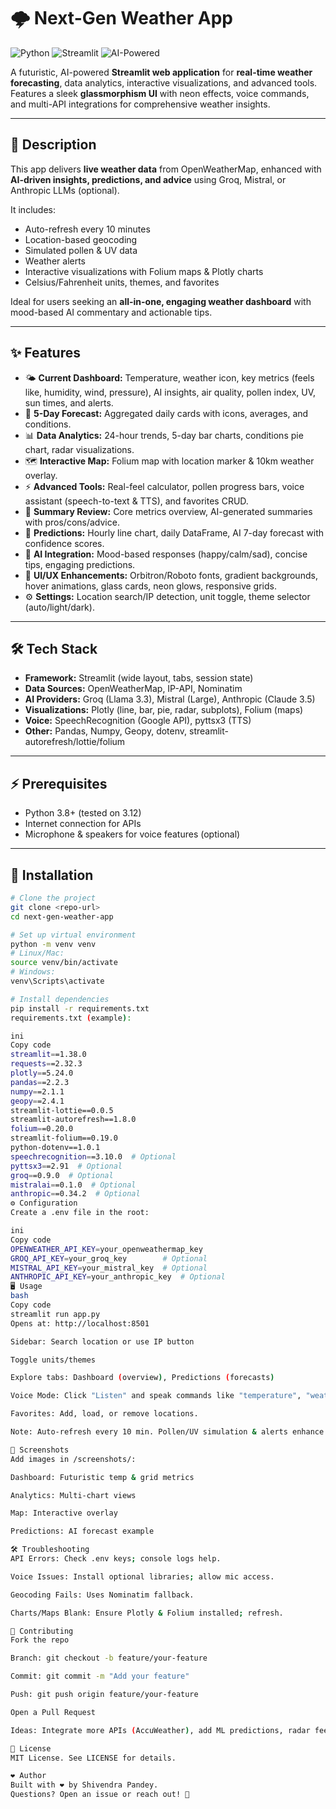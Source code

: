 # 🌩️ Next-Gen Weather App

![Python](https://img.shields.io/badge/Python-3.8+-blue) ![Streamlit](https://img.shields.io/badge/Streamlit-v1.38.0-orange) ![AI-Powered](https://img.shields.io/badge/AI-Powered-Yes-green)

A futuristic, AI-powered **Streamlit web application** for **real-time weather forecasting**, data analytics, interactive visualizations, and advanced tools. Features a sleek **glassmorphism UI** with neon effects, voice commands, and multi-API integrations for comprehensive weather insights.

---

## 📖 Description

This app delivers **live weather data** from OpenWeatherMap, enhanced with **AI-driven insights, predictions, and advice** using Groq, Mistral, or Anthropic LLMs (optional).  

It includes:  
- Auto-refresh every 10 minutes  
- Location-based geocoding  
- Simulated pollen & UV data  
- Weather alerts  
- Interactive visualizations with Folium maps & Plotly charts  
- Celsius/Fahrenheit units, themes, and favorites  

Ideal for users seeking an **all-in-one, engaging weather dashboard** with mood-based AI commentary and actionable tips.

---

## ✨ Features

- 🌤️ **Current Dashboard:** Temperature, weather icon, key metrics (feels like, humidity, wind, pressure), AI insights, air quality, pollen index, UV, sun times, and alerts.  
- 📅 **5-Day Forecast:** Aggregated daily cards with icons, averages, and conditions.  
- 📊 **Data Analytics:** 24-hour trends, 5-day bar charts, conditions pie chart, radar visualizations.  
- 🗺️ **Interactive Map:** Folium map with location marker & 10km weather overlay.  
- ⚡ **Advanced Tools:** Real-feel calculator, pollen progress bars, voice assistant (speech-to-text & TTS), and favorites CRUD.  
- 📝 **Summary Review:** Core metrics overview, AI-generated summaries with pros/cons/advice.  
- 🔮 **Predictions:** Hourly line chart, daily DataFrame, AI 7-day forecast with confidence scores.  
- 🤖 **AI Integration:** Mood-based responses (happy/calm/sad), concise tips, engaging predictions.  
- 🎨 **UI/UX Enhancements:** Orbitron/Roboto fonts, gradient backgrounds, hover animations, glass cards, neon glows, responsive grids.  
- ⚙️ **Settings:** Location search/IP detection, unit toggle, theme selector (auto/light/dark).

---

## 🛠️ Tech Stack

- **Framework:** Streamlit (wide layout, tabs, session state)  
- **Data Sources:** OpenWeatherMap, IP-API, Nominatim  
- **AI Providers:** Groq (Llama 3.3), Mistral (Large), Anthropic (Claude 3.5)  
- **Visualizations:** Plotly (line, bar, pie, radar, subplots), Folium (maps)  
- **Voice:** SpeechRecognition (Google API), pyttsx3 (TTS)  
- **Other:** Pandas, Numpy, Geopy, dotenv, streamlit-autorefresh/lottie/folium  

---

## ⚡ Prerequisites

- Python 3.8+ (tested on 3.12)  
- Internet connection for APIs  
- Microphone & speakers for voice features (optional)  

---

## 🚀 Installation

```bash
# Clone the project
git clone <repo-url>
cd next-gen-weather-app

# Set up virtual environment
python -m venv venv
# Linux/Mac:
source venv/bin/activate
# Windows:
venv\Scripts\activate

# Install dependencies
pip install -r requirements.txt
requirements.txt (example):

ini
Copy code
streamlit==1.38.0
requests==2.32.3
plotly==5.24.0
pandas==2.2.3
numpy==2.1.1
geopy==2.4.1
streamlit-lottie==0.0.5
streamlit-autorefresh==1.8.0
folium==0.20.0
streamlit-folium==0.19.0
python-dotenv==1.0.1
speechrecognition==3.10.0  # Optional
pyttsx3==2.91  # Optional
groq==0.9.0  # Optional
mistralai==0.1.0  # Optional
anthropic==0.34.2  # Optional
⚙️ Configuration
Create a .env file in the root:

ini
Copy code
OPENWEATHER_API_KEY=your_openweathermap_key
GROQ_API_KEY=your_groq_key        # Optional
MISTRAL_API_KEY=your_mistral_key  # Optional
ANTHROPIC_API_KEY=your_anthropic_key  # Optional
🖥️ Usage
bash
Copy code
streamlit run app.py
Opens at: http://localhost:8501

Sidebar: Search location or use IP button

Toggle units/themes

Explore tabs: Dashboard (overview), Predictions (forecasts)

Voice Mode: Click "Listen" and speak commands like "temperature", "weather", "forecast"

Favorites: Add, load, or remove locations.

Note: Auto-refresh every 10 min. Pollen/UV simulation & alerts enhance realism.

📸 Screenshots
Add images in /screenshots/:

Dashboard: Futuristic temp & grid metrics

Analytics: Multi-chart views

Map: Interactive overlay

Predictions: AI forecast example

🛠️ Troubleshooting
API Errors: Check .env keys; console logs help.

Voice Issues: Install optional libraries; allow mic access.

Geocoding Fails: Uses Nominatim fallback.

Charts/Maps Blank: Ensure Plotly & Folium installed; refresh.

🤝 Contributing
Fork the repo

Branch: git checkout -b feature/your-feature

Commit: git commit -m "Add your feature"

Push: git push origin feature/your-feature

Open a Pull Request

Ideas: Integrate more APIs (AccuWeather), add ML predictions, radar feeds.

📄 License
MIT License. See LICENSE for details.

❤️ Author
Built with ❤️ by Shivendra Pandey.
Questions? Open an issue or reach out! 🚀